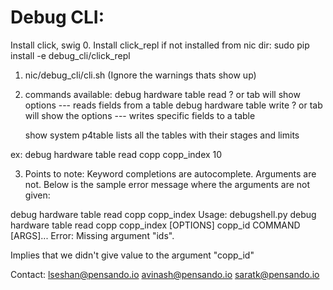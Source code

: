 Debug   CLI:
==================
Install click, swig
0. Install click_repl if not installed from nic dir:
sudo pip install -e debug_cli/click_repl


1. nic/debug_cli/cli.sh  (Ignore the warnings thats show up)

2. commands available:
    debug hardware table read  ? or tab will show options
        --- reads fields from a table 
    debug hardware table write  ? or tab will show the options
        --- writes specific fields to a table

    show system p4table lists all the tables with their stages and limits

ex: debug hardware table read copp copp_index 10

3. Points to note:
Keyword completions are autocomplete. Arguments are not. Below is the sample error message where 
the arguments are not given:


debug hardware table read copp copp_index <enter>
Usage: debugshell.py  debug hardware table read copp copp_index
           [OPTIONS] copp_id COMMAND [ARGS]...
Error: Missing argument "ids".

Implies that we didn't give value to the argument "copp_id"


Contact:
lseshan@pensando.io
avinash@pensando.io
saratk@pensando.io

